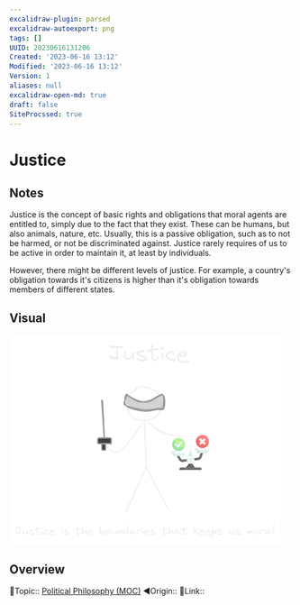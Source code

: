 ```yaml
---
excalidraw-plugin: parsed
excalidraw-autoexport: png
tags: []
UUID: 20230616131206
Created: '2023-06-16 13:12'
Modified: '2023-06-16 13:12'
Version: 1
aliases: null
excalidraw-open-md: true
draft: false
SiteProcssed: true
---
```

# Justice

## Notes

Justice is the concept of basic rights and obligations that moral agents are entitled to, simply due to the fact that they exist. These can be humans, but also animals, nature, etc. Usually, this is a passive obligation, such as to not be harmed, or not be discriminated against.  Justice rarely requires of us to be active in order to maintain it, at least by individuals. 

However, there might be different levels of justice. For example, a country's obligation towards it's citizens is higher than it's obligation towards members of different states.

## Visual

![Justice.webp](/notes/justice.webp)

## Overview
🔼Topic:: [Political Philosophy (MOC)](/mocs/political-philosophy-moc.md)
◀Origin::
🔗Link:: 
